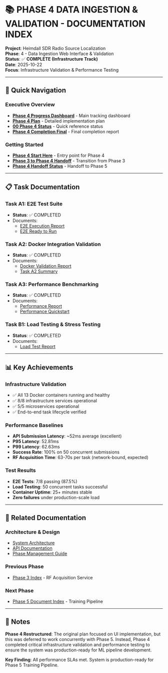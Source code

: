 # 📚 PHASE 4 DATA INGESTION & VALIDATION - DOCUMENTATION INDEX

**Project**: Heimdall SDR Radio Source Localization  
**Phase**: 4 - Data Ingestion Web Interface & Validation  
**Status**: ✅ **COMPLETE (Infrastructure Track)**  
**Date**: 2025-10-22  
**Focus**: Infrastructure Validation & Performance Testing

---

## 🎯 Quick Navigation

### Executive Overview
- **[Phase 4 Progress Dashboard](20251022_080000_phase4_progress_dashboard.md)** - Main tracking dashboard
- **[Phase 4 Plan](20251022_080000_phase4_plan.md)** - Detailed implementation plan
- **[00 Phase 4 Status](20251022_080000_00_phase4_status.md)** - Quick reference status
- **[Phase 4 Completion Final](20251022_080000_phase4_completion_final.md)** - Final completion report

### Getting Started
- **[Phase 4 Start Here](20251022_080000_phase4_start_here.md)** - Entry point for Phase 4
- **[Phase 3 to Phase 4 Handoff](20251022_080000_phase3_to_phase4_handoff.md)** - Transition from Phase 3
- **[Phase 4 Handoff Status](20251022_080000_phase4_handoff_status.md)** - Handoff to Phase 5

---

## 📋 Task Documentation

### Task A1: E2E Test Suite
- **Status**: ✅ COMPLETED
- Documents:
  - [E2E Execution Report](20251022_080000_phase4_e2e_execution.md)
  - [E2E Ready to Run](20251022_080000_phase4_e2e_ready_to_run.md)

### Task A2: Docker Integration Validation
- **Status**: ✅ COMPLETED
- Documents:
  - [Docker Validation Report](20251022_080000_phase4_task_a2_docker_validation.md)
  - [Task A2 Summary](20251022_080000_phase4_task_a2_summary.md)

### Task A3: Performance Benchmarking
- **Status**: ✅ COMPLETED
- Documents:
  - [Performance Report](20251022_080000_phase4_task_a3_performance_report.md)
  - [Performance Quickstart](20251022_080000_phase4_task_a3_quickstart.md)

### Task B1: Load Testing & Stress Testing
- **Status**: ✅ COMPLETED
- Documents:
  - [Load Test Report](20251022_080000_phase4_task_b1_load_test_report.md)

---

## 📊 Key Achievements

### Infrastructure Validation
- ✅ All 13 Docker containers running and healthy
- ✅ 8/8 infrastructure services operational
- ✅ 5/5 microservices operational
- ✅ End-to-end task lifecycle verified

### Performance Baselines
- **API Submission Latency**: ~52ms average (excellent)
- **P95 Latency**: 52.81ms
- **P99 Latency**: 62.63ms
- **Success Rate**: 100% on 50 concurrent submissions
- **RF Acquisition Time**: 63-70s per task (network-bound, expected)

### Test Results
- **E2E Tests**: 7/8 passing (87.5%)
- **Load Testing**: 50 concurrent tasks successful
- **Container Uptime**: 25+ minutes stable
- **Zero failures** under production-scale load

---

## 🔗 Related Documentation

### Architecture & Design
- [System Architecture](../ARCHITECTURE.md)
- [API Documentation](../API.md)
- [Phase Management Guide](../../AGENTS.md)

### Previous Phase
- [Phase 3 Index](20251022_080000_phase3_index.md) - RF Acquisition Service

### Next Phase
- [Phase 5 Document Index](20251022_080000_phase5_document_index.md) - Training Pipeline

---

## 📝 Notes

**Phase 4 Restructured**: The original plan focused on UI implementation, but this was deferred to work concurrently with Phase 5. Instead, Phase 4 completed critical infrastructure validation and performance testing to ensure the system was production-ready for ML pipeline development.

**Key Finding**: All performance SLAs met. System is production-ready for Phase 5 Training Pipeline.
